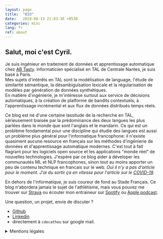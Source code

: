 ```yaml
---
layout: page
title:  "BIO"
date:   2019-08-13 21:03:36 +0530
categories: misc 
lang: fr
ref: about
---
```

## Salut, moi c'est Cyril.  

Je suis ingénieur en traitement de données et apprentissage automatique chez [AB Tasty][abtasty]. 
Informaticien spécialisé en TAL de Centrale Nantes, je suis basé à Paris.  
Mes sujets d'intérêts en TAL sont la modélisation de language, l'étude de similarité sémantique, 
la désambiguïsation lexicale et la régularisation de modèles par génération de données synthétiques.     
En matière d'ingénierie, je m'intéresse surtout aux service de décisions automatiques, 
à la création de platforme de bandits contextuels, à l'apprentissage incrémental 
et aux flux de données distribués temps réels. 

Ce blog est né d'une certaine lassitude de la recherche en TAL, sérieusement biaisée 
par la prédominance des deux langues les plus parlées dans le monde que sont l'anglais et le mandarin. 
Ce qui est un problème fondamental pour une discipline qui étudie des langues est aussi un problème 
plus général pour l'informatique francophone: il n'existe quasiment aucune resource en français 
sur les méthodes d'ingénierie de données et d'apprentissage automatique modernes. 
C'est tout à fait flagrant pour les logiciels open source et 
les applications "monde réel" de nouvelles technologies.
J'espère par ce blog aider à déveloper les communautés ML et NLP 
francophones, sinon tout au moins apporter un peu de contenu technique en francais sur le web.
*Oui il n'y a pas d'article pour le moment. J'ai du sortir ça en vitesse pour l'article sur le [COVID-19][covid].*          

En dehors de l'informatique, je suis coureur de fond au Stade Français. Ce blog n'abordera jamais 
le sujet de l'athlétisme, mais vous pouvez me trouver sur [Strava][strava] ou écouter 
mon entraineur sur [Spotify][dltc-spoti] ou [Apple podcast][dltc-apple].

Une question, un projet, envie de discuter ?
  - [Github][github] 
  - [Linkedin][linkedin]
  - directement à `cdecatheu` sur google mail. 


<details><summary>Mentions légales</summary>
<p>
### Responsable de traitement  
Le responsable de traitement du site [catheu.tech][catheu] est:
  
    Cyril de Catheu
    19 rue Tiphaine
    75015 Paris, FRANCE

Tel: zero six 84 82 99 08  
Mail: google mail -> cdecatheu

### Hébergement
Le site est hébergé par la société GitHub, Inc.
    
    GitHub, Inc.
    88 Colin P Kelly Jr Street 
    San Francisco, CA 94107 United States
    
La société GitHub, Inc. est joignable à l’adresse legal@support.github.com.  

### Mentions relatives à l’utilisation des cookies
Un cookie est un petit fichier informatique qui permet d’analyser le 
comportement des usagers lors de la visite d’un site internet ou de l’utilisation 
d’un logiciel ou d’une application mobile.

catheu.tech utilise Google Analytics. Il s’agit d’un service d’analyse Web fourni par:

    Google Inc.
    1600 Amphitheatre Parkway
    Mountain View, CA 94043
    USA

Grâce à la certification du bouclier de protection des données UE-États-Unis 
[Privacy Shield][privacy-us], 
Google garantit qu’il suit les réglementations de l’UE en matière de protection des données 
lors du traitement des données aux États-Unis. Le service Google Analytics est utilisé pour 
analyser l’utilisation du site catheu.tech. L’intérêt légitime réside dans l’analyse, l’optimisation 
et le fonctionnement du site [catheu.tech][catheu].

Google propose un module complémentaire de désactivation 
à l'adresse suivante: [https://tools.google.com/dlpage/gaoptout?hl=en][no-ga]. 
Ce module complémentaire peut être installé sur les navigateurs les plus populaires 
et vous offre un contrôle supplémentaire sur les données que Google recueille lorsque vous 
visitez [catheu.tech][catheu].

</p>
</details>

[catheu]:     https://catheu.tech/
[abtasty]:    https://www.abtasty.com/
[linkedin]:   https://www.linkedin.com/in/cyril-de-catheu/
[github]:     https://github.com/cyrilou242
[strava]:     https://www.strava.com/athletes/14548186
[dltc-spoti]: https://open.spotify.com/episode/0GzZoocBsk5BgNc3BshXAS
[dltc-apple]: https://podcasts.apple.com/fr/podcast/dans-la-t%C3%AAte-dun-coureur/id1444365160
[no-ga]:      https://tools.google.com/dlpage/gaoptout?hl=en
[privacy-us]: https://www.privacyshield.gov/participant?id=a2zt000000001L5AAI&status=Active
[covid]:      https://catheu.tech/covid-19/
